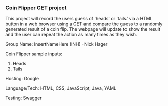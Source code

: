 ### Coin Flipper GET project

This project will record the users guess of 'heads' or 'tails' via a HTML button in a web browser using a GET and
compare the guess to a randomly generated result of a coin flip. The webpage will update to show the result and 
the user can repeat the action as many times as they wish. 

Group Name: InsertNameHere (INH)
	-Nick Hager
	
Coin Flipper sample inputs:
1) Heads
2) Tails

Hosting: Google

Language/Tech: HTML, CSS, JavaScript, Java, YAML

Testing: Swagger